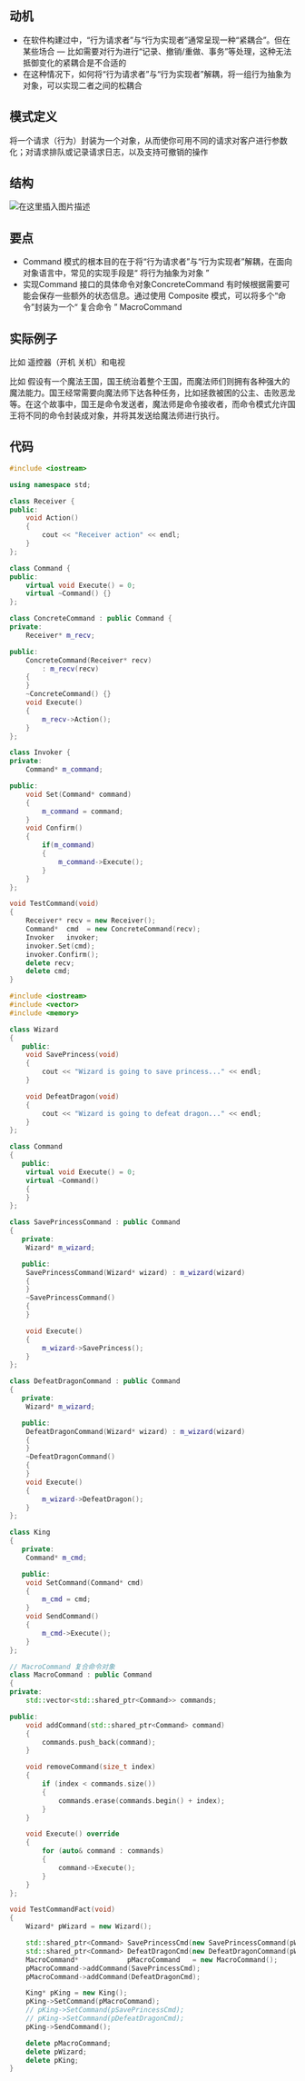 ## 动机
- 在软件构建过中，“行为请求者”与“行为实现者”通常呈现一种“紧耦合”。但在某些场合 — 比如需要对行为进行“记录、撤销/重做、事务”等处理，这种无法抵御变化的紧耦合是不合适的
- 在这种情况下，如何将“行为请求者”与“行为实现者”解耦，将一组行为抽象为对象，可以实现二者之间的松耦合

## 模式定义
将一个请求（行为）封装为一个对象，从而使你可用不同的请求对客户进行参数化；对请求排队或记录请求日志，以及支持可撤销的操作

## 结构

![在这里插入图片描述](./pics/%E5%91%BD%E4%BB%A4%E6%A8%A1%E5%BC%8F.jpeg)


## 要点
- Command 模式的根本目的在于将“行为请求者”与“行为实现者”解耦，在面向对象语言中，常见的实现手段是“ 将行为抽象为对象 ”
- 实现Command 接口的具体命令对象ConcreteCommand 有时候根据需要可能会保存一些额外的状态信息。通过使用 Composite 模式，可以将多个“命令”封装为一个“ 复合命令 ” MacroCommand

## 实际例子
比如 遥控器（开机 关机）和电视

比如 假设有一个魔法王国，国王统治着整个王国，而魔法师们则拥有各种强大的魔法能力。国王经常需要向魔法师下达各种任务，比如拯救被困的公主、击败恶龙等。在这个故事中，国王是命令发送者，魔法师是命令接收者，而命令模式允许国王将不同的命令封装成对象，并将其发送给魔法师进行执行。


## 代码

```cpp
#include <iostream>

using namespace std;

class Receiver {
public:
    void Action()
    {
        cout << "Receiver action" << endl;
    }
};

class Command {
public:
    virtual void Execute() = 0;
    virtual ~Command() {}
};

class ConcreteCommand : public Command {
private:
    Receiver* m_recv;

public:
    ConcreteCommand(Receiver* recv)
        : m_recv(recv)
    {
    }
    ~ConcreteCommand() {}
    void Execute()
    {
        m_recv->Action();
    }
};

class Invoker {
private:
    Command* m_command;

public:
    void Set(Command* command)
    {
        m_command = command;
    }
    void Confirm()
    {
        if(m_command)
        {
            m_command->Execute();
        }
    }
};

void TestCommand(void)
{
    Receiver* recv = new Receiver();
    Command*  cmd  = new ConcreteCommand(recv);
    Invoker   invoker;
    invoker.Set(cmd);
    invoker.Confirm();
    delete recv;
    delete cmd;
}
```


```cpp
#include <iostream>
#include <vector>
#include <memory>

class Wizard
{
   public:
    void SavePrincess(void)
    {
        cout << "Wizard is going to save princess..." << endl;
    }

    void DefeatDragon(void)
    {
        cout << "Wizard is going to defeat dragon..." << endl;
    }
};

class Command
{
   public:
    virtual void Execute() = 0;
    virtual ~Command()
    {
    }
};

class SavePrincessCommand : public Command
{
   private:
    Wizard* m_wizard;

   public:
    SavePrincessCommand(Wizard* wizard) : m_wizard(wizard)
    {
    }
    ~SavePrincessCommand()
    {
    }

    void Execute()
    {
        m_wizard->SavePrincess();
    }
};

class DefeatDragonCommand : public Command
{
   private:
    Wizard* m_wizard;

   public:
    DefeatDragonCommand(Wizard* wizard) : m_wizard(wizard)
    {
    }
    ~DefeatDragonCommand()
    {
    }
    void Execute()
    {
        m_wizard->DefeatDragon();
    }
};

class King
{
   private:
    Command* m_cmd;

   public:
    void SetCommand(Command* cmd)
    {
        m_cmd = cmd;
    }
    void SendCommand()
    {
        m_cmd->Execute();
    }
};

// MacroCommand 复合命令对象
class MacroCommand : public Command
{
private:
    std::vector<std::shared_ptr<Command>> commands;

public:
    void addCommand(std::shared_ptr<Command> command)
    {
        commands.push_back(command);
    }

    void removeCommand(size_t index)
    {
        if (index < commands.size())
        {
            commands.erase(commands.begin() + index);
        }
    }

    void Execute() override
    {
        for (auto& command : commands)
        {
            command->Execute();
        }
    }
};

void TestCommandFact(void)
{
    Wizard* pWizard = new Wizard();

    std::shared_ptr<Command> SavePrincessCmd(new SavePrincessCommand(pWizard));
    std::shared_ptr<Command> DefeatDragonCmd(new DefeatDragonCommand(pWizard));
    MacroCommand*            pMacroCommand   = new MacroCommand();
    pMacroCommand->addCommand(SavePrincessCmd);
    pMacroCommand->addCommand(DefeatDragonCmd);

    King* pKing = new King();
    pKing->SetCommand(pMacroCommand);
    // pKing->SetCommand(pSavePrincessCmd);
    // pKing->SetCommand(pDefeatDragonCmd);        
    pKing->SendCommand();

    delete pMacroCommand;
    delete pWizard;
    delete pKing;
}
```
